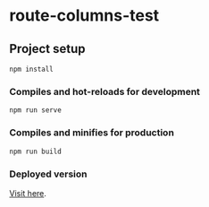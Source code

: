 # route-columns-test

## Project setup
```
npm install
```

### Compiles and hot-reloads for development
```
npm run serve
```

### Compiles and minifies for production
```
npm run build
```

### Deployed version
[Visit here](https://infallible-wilson-d66ff8.netlify.com/Blue/40/Red/30/Yellow/30).
